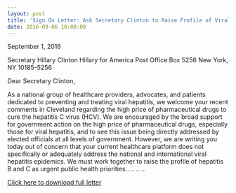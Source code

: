 ```yaml
---
layout: post
title: 'Sign On Letter: Ask Secretary Clinton to Raise Profile of Viral Hep as Urgent Public Health Priority'
date: 2016-09-06 10:00:00
---
```


September 1, 2016
 
Secretary Hillary Clinton
Hillary for America
Post Office Box 5256
New York, NY 10185-5256
 
Dear Secretary Clinton,
 
As a national group of healthcare providers, advocates, and patients dedicated to preventing and treating viral hepatitis, we welcome your recent comments in Cleveland regarding the high price of pharmaceutical drugs to cure the hepatitis C virus (HCV). We are encouraged by the broad support for government action on the high price of pharmaceutical drugs, especially those for viral hepatitis, and to see this issue being directly addressed by elected officials at all levels of government. However, we are writing you today out of concern that your current healthcare platform does not specifically or adequately address the national and international viral hepatitis epidemics. We must work together to raise the profile of hepatitis B and C as urgent public health priorities.. .. .. ..

[Click here to download full letter](https://jumpshare.com/v/AtF1WtwyjgirXIcJWsFz)